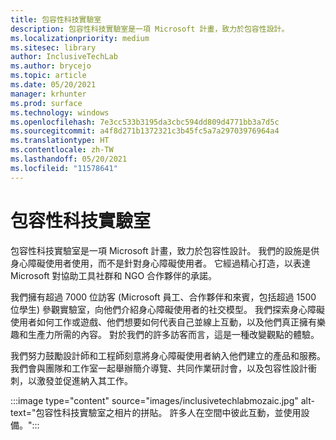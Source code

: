 ```yaml
---
title: 包容性科技實驗室
description: 包容性科技實驗室是一項 Microsoft 計畫，致力於包容性設計。
ms.localizationpriority: medium
ms.sitesec: library
author: InclusiveTechLab
ms.author: brycejo
ms.topic: article
ms.date: 05/20/2021
manager: krhunter
ms.prod: surface
ms.technology: windows
ms.openlocfilehash: 7e3cc533b3195da3cbc594dd809d4771bb3a7d5c
ms.sourcegitcommit: a4f8d271b1372321c3b45fc5a7a29703976964a4
ms.translationtype: HT
ms.contentlocale: zh-TW
ms.lasthandoff: 05/20/2021
ms.locfileid: "11578641"
---
```

# <a name="inclusive-tech-lab"></a>包容性科技實驗室

包容性科技實驗室是一項 Microsoft 計畫，致力於包容性設計。 我們的設施是供身心障礙使用者使用，而不是針對身心障礙使用者。 它經過精心打造，以表達 Microsoft 對協助工具社群和 NGO 合作夥伴的承諾。

我們擁有超過 7000 位訪客 (Microsoft 員工、合作夥伴和來賓，包括超過 1500 位學生) 參觀實驗室，向他們介紹身心障礙使用者的社交模型。 我們探索身心障礙使用者如何工作或遊戲、他們想要如何代表自己並線上互動，以及他們真正擁有樂趣和生產力所需的內容。 對於我們的許多訪客而言，這是一種改變觀點的體驗。

我們努力鼓勵設計師和工程師刻意將身心障礙使用者納入他們建立的產品和服務。 我們會與團隊和工作室一起舉辦簡介導覽、共同作業研討會，以及包容性設計衝刺，以激發並促進納入其工作。

:::image type="content" source="images/inclusivetechlabmozaic.jpg" alt-text="包容性科技實驗室之相片的拼貼。 許多人在空間中彼此互動，並使用設備。":::
